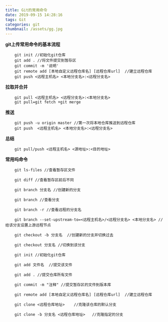 ```yaml
---
title: Git的常用命令
date: 2019-09-15 14:28:16
tags: Git
categories: git
thumbnail: /assets/gg.jpg
---
```



**git上传常用命令的基本流程**

        git init //初始化git仓库
        git add . //将文件提交到暂存区
        git commit -m '说明'
        git remote add [本地自定义远程仓库名] [远程仓库url]  //建立远程仓库
        git push <远程主机名> <本地分支名>:<远程分支名>


**拉取并合并**

        git pull <远程主机名> <远程分支名>:<本地分支名> 
        git pull=git fetch +git merge 

**推送**

        git push -u origin master //第一次将本地仓库推送到远程仓库
        git push  <远程主机名> <本地分支名>:<远程分支名>

**总结**

        git pull/push <远程主机名> <源地址>:<目的地址>

**常用吗命令**

        git ls-files //查看暂存区文件

        git diff //查看暂存区前后不同

        git branch 分支名 //创建新的分支

        git branch //查看分支

        git branch -r //查看远程的分支名

        git branch --set-upstream-to=<远程主机名>/<远程分支名> <本地分支名> //给该分支设置上游远程节点

        git checkout -b 分支名  //创建新的分支并切换过去

        git checkout 分支名 //切换到该分支

        git init //初始化git仓库

        git add 文件名  //提交该文件

        git add . //提交仓库所有文件

        git commit -m "注释" //提交暂存区的文件到版本库 

        git remote add [本地自定义远程仓库名] [远程仓库url]  //建立远程仓库

        git clone <远程仓库地址>    //克隆该仓库的默认分支

        git clone -b 分支名 <远程仓库地址>   //克隆指定的分支
